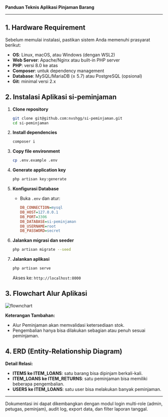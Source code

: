 **Panduan Teknis Aplikasi Pinjaman Barang**

---

## 1. Hardware Requirement

Sebelum memulai instalasi, pastikan sistem Anda memenuhi prasyarat berikut:

- **OS**: Linux, macOS, atau Windows (dengan WSL2)
- **Web Server**: Apache/Nginx atau built-in PHP server
- **PHP**: versi 8.0 ke atas
- **Composer**: untuk dependency management
- **Database**: MySQL/MariaDB (≥ 5.7) atau PostgreSQL (opsional)
- **Git**: minimal versi 2.x

## 2. Instalasi Aplikasi si-peminjaman

1. **Clone repository**

   ```bash
   git clone git@github.com:nvshgg/si-peminjaman.git
   cd si-peminjaman
   ```

2. **Install dependencies**

   ```bash
   composer i
   ```

3. **Copy file environment**

   ```bash
   cp .env.example .env
   ```

4. **Generate application key**

   ```bash
   php artisan key:generate
   ```

5. **Konfigurasi Database**

   - Buka `.env` dan atur:
     ```ini
     DB_CONNECTION=mysql
     DB_HOST=127.0.0.1
     DB_PORT=3306
     DB_DATABASE=si-peminjaman
     DB_USERNAME=root
     DB_PASSWORD=secret
     ```

6. **Jalankan migrasi dan seeder**

   ```bash
   php artisan migrate --seed
   ```

7. **Jalankan aplikasi**

   ```bash
   php artisan serve
   ```

   Akses ke: `http://localhost:8000`

## 3. Flowchart Alur Aplikasi
![flownchart](public/dist/ERD-peminjaman.png)

**Keterangan Tambahan:**

- Alur Peminjaman akan memvalidasi ketersediaan stok.
- Pengembalian hanya bisa dilakukan sebagian atau penuh sesuai peminjaman.

## 4. ERD (Entity-Relationship Diagram)


**Detail Relasi:**

- **ITEMS ke ITEM\_LOANS**: satu barang bisa dipinjam berkali-kali.
- **ITEM\_LOANS ke ITEM\_RETURNS**: satu peminjaman bisa memiliki beberapa pengembalian.
- **USERS ke ITEM\_LOANS**: satu user bisa melakukan banyak peminjaman.

---

Dokumentasi ini dapat dikembangkan dengan modul login multi-role (admin, petugas, peminjam), audit log, export data, dan filter laporan tanggal.

